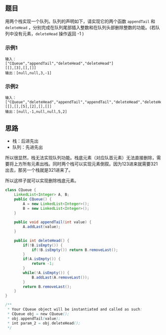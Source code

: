 ## 题目

用两个栈实现一个队列。队列的声明如下，请实现它的两个函数 `appendTail` 和 `deleteHead` ，分别完成在队列尾部插入整数和在队列头部删除整数的功能。(若队列中没有元素，`deleteHead` 操作返回 -1 )

### 示例1

```
输入：
["CQueue","appendTail","deleteHead","deleteHead"]
[[],[3],[],[]]
输出：[null,null,3,-1]
```



### 示例2

```
输入：
["CQueue","deleteHead","appendTail","appendTail","deleteHead","deleteHead"]
[[],[],[5],[2],[],[]]
输出：[null,-1,null,null,5,2]
```



## 思路

* 栈：后进先出
* 队列：先进先出

所以很显然，栈无法实现队列功能。栈底元素（对应队首元素）无法直接删除，需要将上方所有元素出栈。同时两个栈可以实现元素倒叙。因为123进来就需要321出去，那另一个栈就是321进来了。

所以这样子就可以实现删除栈底元素。

```java
class CQueue {
    LinkedList<Integer> A, B;
    public CQueue() {
        A = new LinkedList<Integer>();
        B = new LinkedList<Integer>();
    }
    
    public void appendTail(int value) {
        A.addLast(value);
    }
    
    public int deleteHead() {
        if(!B.isEmpty()) {
            if(!B.isEmpty()) return B.removeLast();
        }
        if(A.isEmpty()) {
            return -1;
        }
        while(!A.isEmpty()) {
            B.addLast(A.removeLast());
        }
        return B.removeLast();
    }
}

/**
 * Your CQueue object will be instantiated and called as such:
 * CQueue obj = new CQueue();
 * obj.appendTail(value);
 * int param_2 = obj.deleteHead();
 */
```







 
